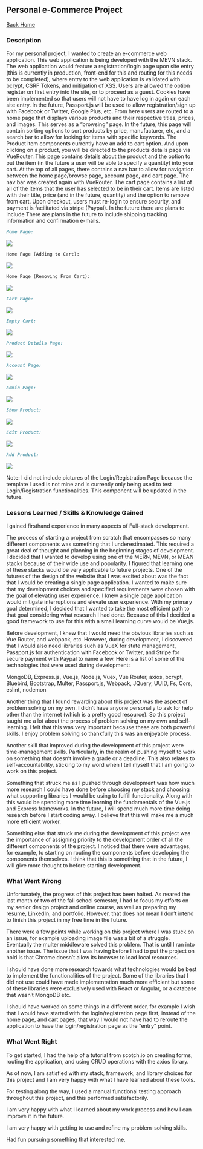 ## Personal e-Commerce Project

[Back Home](README.md)

### Description

For my personal project, I wanted to create an e-commerce web application. This web application is being developed with the MEVN stack. The web application would feature a registration/login page upon site entry (this is currently in production, front-end for this and routing for this needs to be completed), where entry to the web application is validated with bcrypt, CSRF Tokens, and mitigation of XSS. Users are allowed the option register on first entry into the site, or to proceed as a guest. Cookies have been implemented so that users will not have to have log in again on each site entry. In the future, Passport.js will be used to allow registration/sign up with Facebook or Twitter, Google Plus, etc. From here users are routed to a home page that displays various products and their respective titles, prices, and images. This serves as a “browsing” page. In the future, this page will contain sorting options to sort products by price, manufacturer, etc, and a search bar to allow for looking for items with specific keywords. The Product item components currently have an add to cart option. And upon clicking on a product, you will be directed to the products details page via VueRouter. This page contains details about the product and the option to put the item (in the future a user will be able to specify a quantity) into your cart. At the top of all pages, there contains a nav bar to allow for navigation between the home page/browse page, account page, and cart page. The nav bar was created again with VueRouter. The cart page contains a list of all of the items that the user has selected to be in their cart. Items are listed with their title, price (and in the future, quantity) and the option to remove from cart. Upon checkout, users must re-login to ensure security, and payment is facilitated via stripe (Paypal). In the future there are plans to include There are plans in the future to include shipping tracking information and confirmation e-mails.

```markdown
Home Page:
```
![](MEVN_estore_pics/homepage.PNG)


```markdown
Home Page (Adding to Cart):
```
![](MEVN_estore_pics/homepage_addtocart.PNG)


```markdown
Home Page (Removing From Cart):
```
![](MEVN_estore_pics/homepage_removecart.PNG)


```markdown
Cart Page:
```
![](MEVN_estore_pics/cartpage.PNG)

```markdown
Empty Cart:
```
![](MEVN_estore_pics/emptycart.PNG)

```markdown
Product Details Page:
```
![](MEVN_estore_pics/product_details.PNG)


```markdown
Account Page:
```
![](MEVN_estore_pics/account.PNG)


```markdown
Admin Page:
```
![](MEVN_estore_pics/admin.PNG)


```markdown
Show Product:
```
![](MEVN_estore_pics/showproduct.PNG)

```markdown
Edit Product:
```
![](MEVN_estore_pics/editproduct.PNG)

```markdown
Add Product:
```
![](MEVN_estore_pics/addproduct.PNG)

Note: I did not include pictures of the Login/Registration Page because the template I used is not mine and is currently only being used to test Login/Registration functionalities. This component will be updated in the future.

### Lessons Learned / Skills & Knowledge Gained

I gained firsthand experience in many aspects of Full-stack development. 

The process of starting a project from scratch that encompasses so many different components was something that I underestimated. This required a great deal of thought and planning in the beginning stages of development. I decided that I wanted to develop using one of the MERN, MEVN, or MEAN stacks because of their wide use and popularity. I figured that learning one of these stacks would be very applicable to future projects. One of the futures of the design of the website that I was excited about was the fact that I would be creating a single page application. I wanted to make sure that my development choices and specified requirements were chosen with the goal of elevating user experience. I knew a single page application would mitigate interruptions and elevate user experience. With my primary goal determined, I decided that I wanted to take the most efficient path to that goal considering what research I had done. Because of this I decided a good framework to use for this with a small learning curve would be Vue,js.

Before development, I knew that I would need the obvious libraries such as Vue Router, and webpack, etc. However, during development, I discovered that I would also need libraries such as VueX for state management, Passport.js for authentication with Facebook or Twitter, and Stripe for secure payment with Paypal to name a few. Here is a list of some of the technologies that were used during development:

MongoDB, Express.js, Vue.js, Node.js, Vuex, Vue Router, axios, bcrypt, Bluebird, Bootstrap, Multer, Passport.js, Webpack, JQuery, UUID, Fs, Cors, eslint, nodemon

Another thing that I found rewarding about this project was the aspect of problem solving on my own. I didn’t have anyone personally to ask for help other than the internet (which is a pretty good resource). So this project taught me a lot about the process of problem solving on my own and self-learning. I felt that this was very important because these are both powerful skills. I enjoy problem solving so thankfully this was an enjoyable process.

Another skill that improved during the development of this project were time-management skills. Particularly, in the realm of pushing myself to work on something that doesn’t involve a grade or a deadline. This also relates to self-accountability, sticking to my word when I tell myself that I am going to work on this project.

Something that struck me as I pushed through development was how much more research I could have done before choosing my stack and choosing what supporting libraries I would be using to fulfill functionality. Along with this would be spending more time learning the fundamentals of the Vue.js and Express frameworks. In the future, I will spend much more time doing research before I start coding away. I believe that this will make me a much more efficient worker.

Something else that struck me during the development of this project was the importance of assigning priority to the development order of all the different components of the project. I noticed that there were advantages, for example, to starting on routing the components before developing the components themselves. I think that this is something that in the future, I will give more thought to before starting development.  


### What Went Wrong

Unfortunately, the progress of this project has been halted. As neared the last month or two of the fall school semester, I had to focus my efforts on my senior design project and online course, as well as preparing my resume, LinkedIn, and portfolio. However, that does not mean I don’t intend to finish this project in my free time in the future. 

There were a few points while working on this project where I was stuck on an issue, for example uploading image file was a bit of a struggle. Eventually the multer middleware solved this problem. That is until I ran into another issue. The issue that I was having before I had to put the project on hold is that Chrome doesn’t allow its browser to load local resources. 

I should have done more research towards what technologies would be best to implement the functionalities of the project. Some of the libraries that I did not use could have made implementation much more efficient but some of these libraries were exclusively used with React or Angular, or a database that wasn’t MongoDB etc.

I should have worked on some things in a different order, for example I wish that I would have started with the login/registration page first, instead of the home page, and cart pages, that way I would not have had to reroute the application to have the login/registration page as the “entry” point.


### What Went Right

To get started, I had the help of a tutorial from scotch.io on creating forms, routing the application, and using CRUD operations with the axios library. 

As of now, I am satisfied with my stack, framework, and library choices for this project and I am very happy with what I have learned about these tools.

For testing along the way, I used a manual functional testing approach throughout this project, and this performed satisfactorily.

I am very happy with what I learned about my work process and how I can improve it in the future.

I am very happy with getting to use and refine my problem-solving skills.

Had fun pursuing something that interested me.


